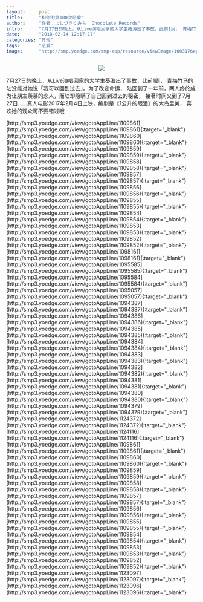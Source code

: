 ```yaml
---
layout:     post
title:      "和你的第100次恋爱"
author:     "作者：よしづきくみち  Chocolate Records"
intro:      "7月27日的晚上，从Live演唱回家的大学生葵海出了事故，此前1周， 青梅竹马的陆没能对她说「我可以回到过去」。为了改变命运， 陆回到了一年前，两人终於成为让朋友羡慕的恋人，而陆却隐瞒了自己回到过去的秘密， 接著时间又到了7月27日……真人电影2017年2月4日上映，编剧是《1公升的眼泪》的大岛里美， 喜欢她的观众可不要错过哦"
date:       "2018-02-14 12:17:17"
categories: "其他"
tags:       "恋爱"
image:      "http://smp.yoedge.com/smp-app/resource/viewImage/1003176appline.png"
---
```

<div style="text-align: center">
<p><img src="http://smp.yoedge.com/smp-app/resource/viewImage/1003176appline.png"/></p>
</div>
<p class="post-meta">
<span>7月27日的晚上，从Live演唱回家的大学生葵海出了事故，此前1周， 青梅竹马的陆没能对她说「我可以回到过去」。为了改变命运， 陆回到了一年前，两人终於成为让朋友羡慕的恋人，而陆却隐瞒了自己回到过去的秘密， 接著时间又到了7月27日……真人电影2017年2月4日上映，编剧是《1公升的眼泪》的大岛里美， 喜欢她的观众可不要错过哦</span>
</p>
[http://smp3.yoedge.com/view/gotoAppLine/1109861](http://smp3.yoedge.com/view/gotoAppLine/1109861){:target="_blank"}
[http://smp3.yoedge.com/view/gotoAppLine/1109860](http://smp3.yoedge.com/view/gotoAppLine/1109860){:target="_blank"}
[http://smp3.yoedge.com/view/gotoAppLine/1109859](http://smp3.yoedge.com/view/gotoAppLine/1109859){:target="_blank"}
[http://smp3.yoedge.com/view/gotoAppLine/1109858](http://smp3.yoedge.com/view/gotoAppLine/1109858){:target="_blank"}
[http://smp3.yoedge.com/view/gotoAppLine/1109857](http://smp3.yoedge.com/view/gotoAppLine/1109857){:target="_blank"}
[http://smp3.yoedge.com/view/gotoAppLine/1109856](http://smp3.yoedge.com/view/gotoAppLine/1109856){:target="_blank"}
[http://smp3.yoedge.com/view/gotoAppLine/1109855](http://smp3.yoedge.com/view/gotoAppLine/1109855){:target="_blank"}
[http://smp3.yoedge.com/view/gotoAppLine/1109854](http://smp3.yoedge.com/view/gotoAppLine/1109854){:target="_blank"}
[http://smp3.yoedge.com/view/gotoAppLine/1109853](http://smp3.yoedge.com/view/gotoAppLine/1109853){:target="_blank"}
[http://smp3.yoedge.com/view/gotoAppLine/1109852](http://smp3.yoedge.com/view/gotoAppLine/1109852){:target="_blank"}
[http://smp3.yoedge.com/view/gotoAppLine/1098161](http://smp3.yoedge.com/view/gotoAppLine/1098161){:target="_blank"}
[http://smp3.yoedge.com/view/gotoAppLine/1095585](http://smp3.yoedge.com/view/gotoAppLine/1095585){:target="_blank"}
[http://smp3.yoedge.com/view/gotoAppLine/1095584](http://smp3.yoedge.com/view/gotoAppLine/1095584){:target="_blank"}
[http://smp3.yoedge.com/view/gotoAppLine/1095057](http://smp3.yoedge.com/view/gotoAppLine/1095057){:target="_blank"}
[http://smp3.yoedge.com/view/gotoAppLine/1094387](http://smp3.yoedge.com/view/gotoAppLine/1094387){:target="_blank"}
[http://smp3.yoedge.com/view/gotoAppLine/1094386](http://smp3.yoedge.com/view/gotoAppLine/1094386){:target="_blank"}
[http://smp3.yoedge.com/view/gotoAppLine/1094385](http://smp3.yoedge.com/view/gotoAppLine/1094385){:target="_blank"}
[http://smp3.yoedge.com/view/gotoAppLine/1094384](http://smp3.yoedge.com/view/gotoAppLine/1094384){:target="_blank"}
[http://smp3.yoedge.com/view/gotoAppLine/1094383](http://smp3.yoedge.com/view/gotoAppLine/1094383){:target="_blank"}
[http://smp3.yoedge.com/view/gotoAppLine/1094382](http://smp3.yoedge.com/view/gotoAppLine/1094382){:target="_blank"}
[http://smp3.yoedge.com/view/gotoAppLine/1094381](http://smp3.yoedge.com/view/gotoAppLine/1094381){:target="_blank"}
[http://smp3.yoedge.com/view/gotoAppLine/1094380](http://smp3.yoedge.com/view/gotoAppLine/1094380){:target="_blank"}
[http://smp3.yoedge.com/view/gotoAppLine/1094379](http://smp3.yoedge.com/view/gotoAppLine/1094379){:target="_blank"}
[http://smp3.yoedge.com/view/gotoAppLine/1124372](http://smp3.yoedge.com/view/gotoAppLine/1124372){:target="_blank"}
[http://smp3.yoedge.com/view/gotoAppLine/1124116](http://smp3.yoedge.com/view/gotoAppLine/1124116){:target="_blank"}
[http://smp3.yoedge.com/view/gotoAppLine/1109861](http://smp3.yoedge.com/view/gotoAppLine/1109861){:target="_blank"}
[http://smp3.yoedge.com/view/gotoAppLine/1109860](http://smp3.yoedge.com/view/gotoAppLine/1109860){:target="_blank"}
[http://smp3.yoedge.com/view/gotoAppLine/1109859](http://smp3.yoedge.com/view/gotoAppLine/1109859){:target="_blank"}
[http://smp3.yoedge.com/view/gotoAppLine/1109858](http://smp3.yoedge.com/view/gotoAppLine/1109858){:target="_blank"}
[http://smp3.yoedge.com/view/gotoAppLine/1109857](http://smp3.yoedge.com/view/gotoAppLine/1109857){:target="_blank"}
[http://smp3.yoedge.com/view/gotoAppLine/1109856](http://smp3.yoedge.com/view/gotoAppLine/1109856){:target="_blank"}
[http://smp3.yoedge.com/view/gotoAppLine/1109855](http://smp3.yoedge.com/view/gotoAppLine/1109855){:target="_blank"}
[http://smp3.yoedge.com/view/gotoAppLine/1109854](http://smp3.yoedge.com/view/gotoAppLine/1109854){:target="_blank"}
[http://smp3.yoedge.com/view/gotoAppLine/1109853](http://smp3.yoedge.com/view/gotoAppLine/1109853){:target="_blank"}
[http://smp3.yoedge.com/view/gotoAppLine/1109852](http://smp3.yoedge.com/view/gotoAppLine/1109852){:target="_blank"}
[http://smp3.yoedge.com/view/gotoAppLine/1123097](http://smp3.yoedge.com/view/gotoAppLine/1123097){:target="_blank"}
[http://smp3.yoedge.com/view/gotoAppLine/1123096](http://smp3.yoedge.com/view/gotoAppLine/1123096){:target="_blank"}


